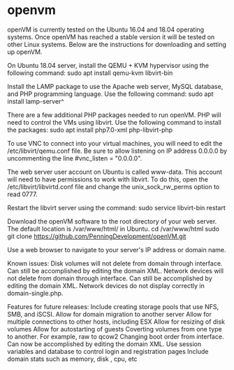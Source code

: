 # openvm

openVM is currently tested on the Ubuntu 16.04 and 18.04 operating systems. Once openVM has reached a stable version it will be tested on other Linux systems. Below are the instructions for downloading and setting up openVM.

On Ubuntu 18.04 server, install the QEMU + KVM hypervisor  using the following command:
sudo apt install qemu-kvm libvirt-bin

Install the LAMP package to use the Apache web server, MySQL database, and PHP programming language. Use the following command:
sudo apt install lamp-server^

There are a few additional PHP packages needed to run openVM. PHP will need to control the VMs using libvirt. Use the following command to install the packages:
sudo apt install php7.0-xml php-libvirt-php

To use VNC to connect into your virtual machines, you will need to edit the /etc/libvirt/qemu.conf file. Be sure to allow listening on IP address 0.0.0.0 by uncommenting the line #vnc_listen = "0.0.0.0".

The web server user account on Ubuntu is called www-data. This account will need to have permissions to work with libvirt. To do this, open the /etc/libvirt/libvirtd.conf file and change the unix_sock_rw_perms option to read 0777.

Restart the libvirt server using the command:
sudo service libvirt-bin restart

Download the openVM software to the root directory of your web server. The default location is /var/www/html/ in Ubuntu.
cd /var/www/html
sudo git clone https://github.com/PenningDevelopment/openVM.git

Use a web browser to navigate to your server's IP address or domain name.


Known issues:
  Disk volumes will not delete from domain through interface. Can still be accomplished by editing the domain XML.
  Network devices will not delete from domain through interface. Can still be accomplished by editing the domain XML.
  Network devices do not display correctly in domain-single.php.

Features for future releases:
  Include creating storage pools that use NFS, SMB, and iSCSI.
  Allow for domain migration to another server
  Allow for multiple connections to other hosts, including ESX
  Allow for resizing of disk volumes
  Allow for autostarting of guests
  Coverting volumes from one type to another. For example, raw to qcow2
  Changing boot order from interface. Can now be accomplished by editing the domain XML.
  Use session variables and database to control login and registration pages
  Include domain stats such as memory, disk , cpu, etc

